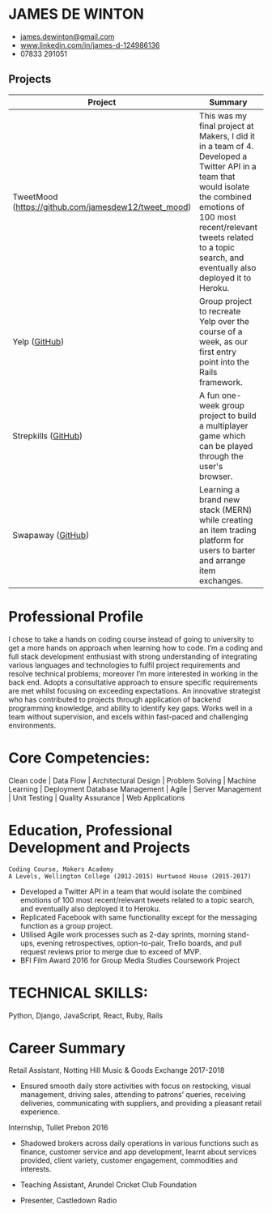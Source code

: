 # JAMES DE WINTON	 
- james.dewinton@gmail.com
- www.linkedin.com/in/james-d-124986136	 
- 07833 291051	 

## Projects
| Project | Summary | Technologies | Testing
| ------ | ------ |  ------ |  ------ |
| TweetMood (https://github.com/jamesdew12/tweet_mood)| This was my final project at Makers, I did it in a team of 4.	Developed a Twitter API in a team that would isolate the combined emotions of 100 most recent/relevant tweets related to a topic search, and eventually also deployed it to Heroku. | Python, Django, Watson (IBM) | Pytest|
| Yelp ([GitHub](https://github.com/VarunCodes/rails-yelp))| Group project to recreate Yelp over the course of a week, as our first entry point into the Rails framework. | Ruby on Rails | RSpec
| Strepkills ([GitHub](https://github.com/VarunCodes/mmog))| A fun one-week group project to build a multiplayer game which can be played through the user's browser. | Redis, WebSockets, Rails, Postgres | RSpec |
| Swapaway ([GitHub](https://github.com/Mnargh/Swapaway))| Learning a brand new stack (MERN) while creating an item trading platform for users to barter and arrange item exchanges. | React, Node, Express, MongoDB | Jest, Enzyme, Chai, Mocha

# Professional Profile
I chose to take a hands on coding course instead of going to university to get a more hands on approach when learning how to code. I’m a coding and full stack development enthusiast with strong understanding of integrating various languages and technologies to fulfil project requirements and resolve technical problems; moreover I’m more interested in working in the back end. Adopts a consultative approach to ensure specific requirements are met whilst focusing on exceeding expectations. An innovative strategist who has contributed to projects through application of backend programming knowledge, and ability to identify key gaps. Works well in a team without supervision, and excels within fast-paced and challenging environments. 

# Core Competencies:
Clean code | Data Flow | Architectural Design | Problem Solving | Machine Learning | Deployment
Database Management | Agile | Server Management | Unit Testing | Quality Assurance | Web Applications

# Education, Professional Development and Projects
 	Coding Course, Makers Academy
 	A Levels, Wellington College (2012-2015) Hurtwood House (2015-2017)

- Developed a Twitter API in a team that would isolate the combined emotions of 100 most recent/relevant tweets related to a topic search, and eventually also deployed it to Heroku.
- Replicated Facebook with same functionality except for the messaging function as a group project.
- Utilised Agile work processes such as 2-day sprints, morning stand-ups, evening retrospectives, option-to-pair, Trello 	boards, and pull request reviews prior to merge due to exceed of MVP.
- BFI Film Award 2016 for Group Media Studies Coursework Project

# TECHNICAL SKILLS: 
Python, Django, JavaScript, React, Ruby, Rails

# Career Summary
Retail Assistant, Notting Hill Music & Goods Exchange	2017-2018
- Ensured smooth daily store activities with focus on restocking, visual management, driving sales, attending to patrons’ queries, receiving deliveries, communicating with suppliers, and providing a pleasant retail experience.

Internship, Tullet Prebon	2016
- Shadowed brokers across daily operations in various functions such as finance, customer service and app development, learnt about services provided, client variety, customer engagement, commodities and interests.

- Teaching Assistant, Arundel Cricket Club Foundation
- Presenter, Castledown Radio



